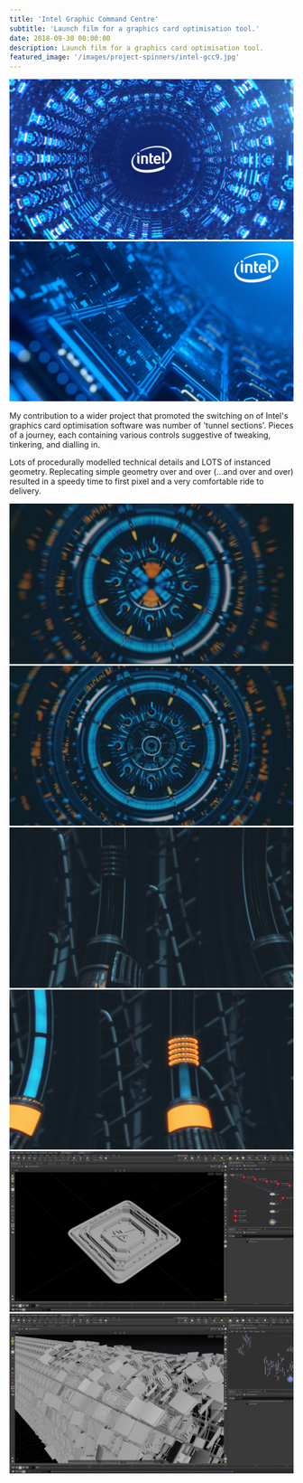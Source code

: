 ```yaml
---
title: 'Intel Graphic Command Centre'
subtitle: 'Launch film for a graphics card optimisation tool.'
date: 2018-09-30 00:00:00
description: Launch film for a graphics card optimisation tool.
featured_image: '/images/project-spinners/intel-gcc9.jpg'
---
```


<div class="gallery" data-columns="2">
	<img src="/images/project-spinners/intel-gcc9.jpg">
	<img src="/images/project-spinners/intel-gcc4.jpg">
</div>

My contribution to a wider project that promoted the switching on of Intel's graphics card optimisation software was number of 'tunnel sections'. Pieces of a journey, each containing various controls suggestive of tweaking, tinkering, and dialling in.

Lots of procedurally modelled technical details and LOTS of instanced geometry. Replecating simple geometry over and over (...and over and over) resulted in a speedy time to first pixel and a very comfortable ride to delivery.

<div class="gallery" data-columns="2">
	<img src="/images/project-spinners/intel-gcc5.jpg">
	<img src="/images/project-spinners/intel-gcc6.jpg">		
	<img src="/images/project-spinners/intel-gcc7.jpg">
	<img src="/images/project-spinners/intel-gcc8.jpg">	
	<img src="/images/project-spinners/intel-gcc-wires_01.jpg">
	<img src="/images/project-spinners/intel-gcc-wires_02.jpg">		
</div>